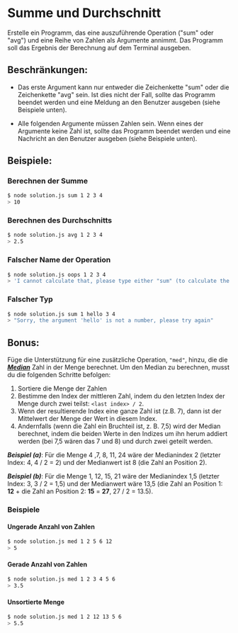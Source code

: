 # Summe und Durchschnitt

Erstelle ein Programm, das eine auszuführende Operation ("sum" oder "avg") und eine Reihe von Zahlen als Argumente annimmt. Das Programm soll das Ergebnis der Berechnung auf dem Terminal ausgeben.

## Beschränkungen:

- Das erste Argument kann nur entweder die Zeichenkette "sum" oder die Zeichenkette "avg" sein. Ist dies nicht der Fall, sollte das Programm beendet werden und eine Meldung an den Benutzer ausgeben (siehe Beispiele unten).

- Alle folgenden Argumente müssen Zahlen sein. Wenn eines der Argumente keine Zahl ist, sollte das Programm beendet werden und eine Nachricht an den Benutzer ausgeben (siehe Beispiele unten).

## Beispiele:

### Berechnen der Summe

```bash
$ node solution.js sum 1 2 3 4
> 10
```

### Berechnen des Durchschnitts

```bash
$ node solution.js avg 1 2 3 4
> 2.5
```

### Falscher Name der Operation

```bash
$ node solution.js oops 1 2 3 4
> 'I cannot calculate that, please type either "sum" (to calculate the sum) or "avg" (To calculate the Average)'
```

### Falscher Typ

```bash
$ node solution.js sum 1 hello 3 4
> "Sorry, the argument 'hello' is not a number, please try again"
```

## Bonus:

Füge die Unterstützung für eine zusätzliche Operation, `"med"`, hinzu, die die [**_Median_**](https://en.wikipedia.org/wiki/Median) Zahl in der Menge berechnet. Um den Median zu berechnen, musst du die folgenden Schritte befolgen:

1. Sortiere die Menge der Zahlen
2. Bestimme den Index der mittleren Zahl, indem du den letzten Index der Menge durch zwei teilst: `<last index> / 2`.
3. Wenn der resultierende Index eine ganze Zahl ist (z.B. 7), dann ist der Mittelwert der Menge der Wert in diesem Index.
4. Andernfalls (wenn die Zahl ein Bruchteil ist, z. B. 7,5) wird der Median berechnet, indem die beiden Werte in den Indizes um ihn herum addiert werden (bei 7,5 wären das 7 und 8) und durch zwei geteilt werden.

**_Beispiel (a)_**: Für die Menge 4 ,7, 8, 11, 24 wäre der Medianindex 2 (letzter Index: 4, 4 / 2 = 2) und der Medianwert ist 8 (die Zahl an Position 2).

**_Beispiel (b)_**: Für die Menge 1, 12, 15, 21 wäre der Medianindex 1,5 (letzter Index: 3, 3 / 2 = 1,5) und der Medianwert wäre 13,5 (die Zahl an Position 1: **12** + die Zahl an Position 2: **15** = **27**, 27 / 2 = 13.5).

### Beispiele

#### Ungerade Anzahl von Zahlen

```bash
$ node solution.js med 1 2 5 6 12
> 5
```

#### Gerade Anzahl von Zahlen

```bash
$ node solution.js med 1 2 3 4 5 6
> 3.5
```

#### Unsortierte Menge

```bash
$ node solution.js med 1 2 12 13 5 6
> 5.5
```
